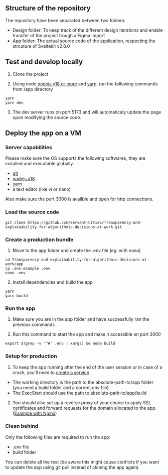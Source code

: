 ## Structure of the repository

The repository have been separated between two folders:
* Design folder: To keep track of the different design iterations and enable transfer of the project trough a Figma import
* App folder: The actual source code of the application, respecting the strcuture of Sveltekit v2.0.0

## Test and develop locally
1. Clone the project

2. Using node [nodejs v18 or more](https://nodejs.org) and [yarn](https://yarnpkg.com/), run the following commands from /app directory
```
yarn
yarn dev
```

3. The dev server runs on port 5173 and will automaticaly update the page upon modifying the source code.


## Deploy the app on a VM

### Server capabilities

Please make sure the OS supports the following softwares, they are installed and executable globally.
* [git](https://git-scm.com/)
* [nodejs v18](https://nodejs.org)
* [yarn](https://yarnpkg.com/)
* a text editor (like vi or nano)

Also make sure the port 3000 is availble and open for http connections.

### Load the source code
```
git clone https://github.com/Servant-Cities/Transparency-and-explainability-for-algorithmic-decisions-at-work.git
```

### Create a production bundle
1. Move to the app folder and create the .env file (eg: with nano)
```
cd Transparency-and-explainability-for-algorithmic-decisions-at-work/app
cp .env.example .env
nano .env
```

2. Install dependencies and build the app
```
yarn
yarn build
```

### Run the app
1. Make sure you are in the app folder and have successfully ran the previous commands

2. Run this command to start the app and make it accessible on port 3000
```
export $(grep -v '^#' .env | xargs) && node build
```


### Setup for production
1. To keep the app running after the end of the user session or in case of a crash, you'll need to [create a service](https://medium.com/@lnsolutionsee/how-to-install-and-automatically-run-a-node-js-app-with-systemd-29a610b0bd35).

* The working directory is the path to the absolute-path-to/app folder (you need a build folder and a correct.env file)
* The ExecStart should use the path to absolute-path-to/app/build

2. You should also set up a reverse proxy of your choice to apply SSL certificates and forward requests for the domain allocated to the app. ([Example with Nginx](https://www.baeldung.com/nginx-forward-proxy))


### Clean behind
Only the following files are required to run the app:
* .env file 
* build folder

You can delete all the rest (be aware this might cause conflicts if you want to update the app using git pull instead of cloning the app again)







